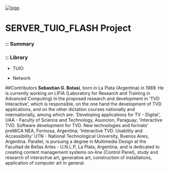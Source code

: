 [![logo](http://www.bionimio.com.ar/img/logo.jpg)](http://www.bionimio.com.ar)  
 
# SERVER_TUIO_FLASH Project

### :: Summary

### :: Library

- TUIO

- Network


##Contributors 
**Sebastian G. Botasi**, born in La Plata (Argentina) in 1989.
He is currently working on LIFIA (Laboratory for Research and Training in Advanced Computing) in the proposed research and development in 'TVD Interactive', which is responsible, on the one hand the development of TVD applications, and on the other dictation courses nationally and internationally, among which are: 'Developing applications for TV - Digital', UAA - Faculty of Science and Technology, Asuncion, Paraguay; 'Interactive TVD. Software development for TVD. New technologies and formats' preMICA NEA, Formosa, Argentina; 'Interactive TVD. Usability and Accessibility' UTN - National Technological University, Buenos Aires, Argentina. Parallel, is pursuing a degree in Multimedia Design at the Facultad de Bellas Artes - U.N.L.P, La Plata, Argentina, and is dedicated to creating content management systems on-line (Control Panel), study and research of interactive art, generative art, construction of installations, application of computer art in general. 

